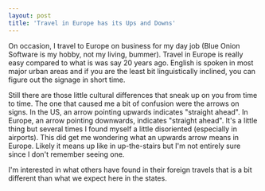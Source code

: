 ```yaml
---
layout: post  
title: 'Travel in Europe has its Ups and Downs'
---
```

On occasion, I travel to Europe on business for my day job (Blue Onion Software is my hobby, not my living, bummer). Travel in Europe is really easy compared to what is was say 20 years ago. English is spoken in most major urban areas and if you are the least bit linguistically inclined, you can figure out the signage in short time. 

Still there are those little cultural differences that sneak up on you from time to time. The one that caused me a bit of confusion were the arrows on signs. In the US, an arrow pointing upwards indicates "straight ahead". In Europe, an arrow pointing downwards, indicates "straight ahead". It's a little thing but several times I found myself a little disoriented (especially in airports). This did get me wondering what an upwards arrow means in Europe. Likely it means up like in up-the-stairs but I'm not entirely sure since I don't remember seeing one.

I'm interested in what others have found in their foreign travels that is a bit different than what we expect here in the states.
